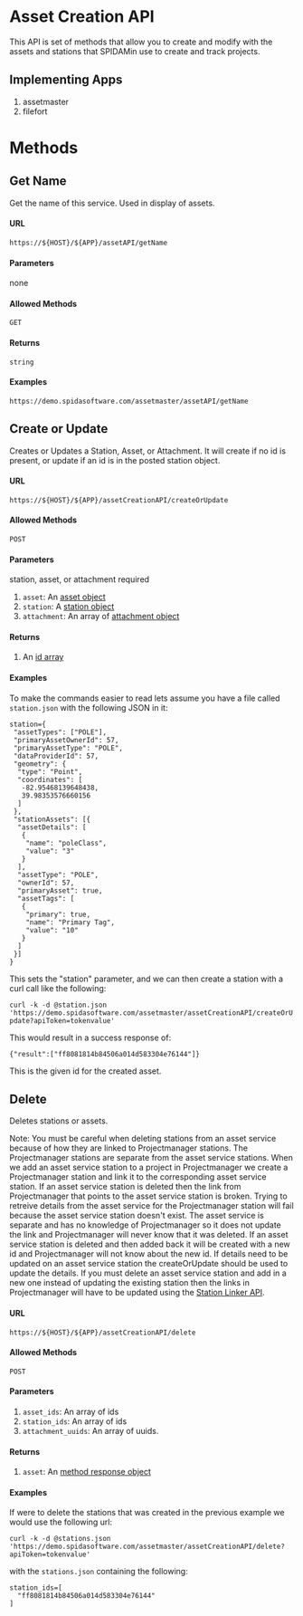Asset Creation API
============

This API is set of methods that allow you to create and modify with the assets and stations that SPIDAMin use to create and track projects.  

## Implementing Apps

1. assetmaster
1. filefort

Methods
========

Get Name
----------

Get the name of this service.  Used in display of assets.

#### URL

`https://${HOST}/${APP}/assetAPI/getName`

#### Parameters

none

#### Allowed Methods

`GET`

#### Returns

`string`

#### Examples

`https://demo.spidasoftware.com/assetmaster/assetAPI/getName`

Create or Update
----------

Creates or Updates a Station, Asset, or Attachment.  It will create if no id is present, or update if
an id is in the posted station object.

#### URL

`https://${HOST}/${APP}/assetCreationAPI/createOrUpdate`

#### Allowed Methods

`POST`

#### Parameters

station, asset, or attachment required

1. `asset`: An [asset object](../../resources/schema/spidamin/asset/station.schema)
1. `station`: A [station object](../../resources/schema/spidamin/asset/station.schema)
1. `attachment`: An array of [attachment object](../../resources/schema/spidamin/asset/attachment.schema)

#### Returns

1. An [id array](../../resources/schema/general/ids.schema)

#### Examples

To make the commands easier to read lets assume you have a file called `station.json` with the following JSON in it:

```
station={
 "assetTypes": ["POLE"],
 "primaryAssetOwnerId": 57,
 "primaryAssetType": "POLE",
 "dataProviderId": 57,
 "geometry": {
  "type": "Point",
  "coordinates": [
   -82.95468139648438,
   39.98353576660156
  ]
 },
 "stationAssets": [{
  "assetDetails": [
   {
    "name": "poleClass",
    "value": "3"
   }
  ],
  "assetType": "POLE",
  "ownerId": 57,
  "primaryAsset": true,
  "assetTags": [
   {
    "primary": true,
    "name": "Primary Tag",
    "value": "10"
   }
  ]
 }]
}
```

This sets the "station" parameter, and we can then create a station with a curl call like the following:

`curl -k -d @station.json 'https://demo.spidasoftware.com/assetmaster/assetCreationAPI/createOrUpdate?apiToken=tokenvalue'`

This would result in a success response of:

`{"result":["ff8081814b84506a014d583304e76144"]}`

This is the given id for the created asset.

Delete
----------

Deletes stations or assets. 

Note: You must be careful when deleting stations from an asset service because of how they are linked to Projectmanager stations.  The Projectmanager stations are separate from the asset service stations. When we add an asset service station to a project in Projectmanager we create a Projectmanager station and link it to the corresponding asset service station. If an asset service station is deleted then the link from Projectmanager that points to the asset service station is broken.  Trying to retreive details from the asset service for the Projectmanager station will fail because the asset service station doesn't exist.  The asset service is separate and has no knowledge of Projectmanager so it does not update the link and Projectmanager will never know that it was deleted.  If an asset service station is deleted and then added back it will be created with a new id and Projectmanager will not know about the new id. If details need to be updated on an asset service station the createOrUpdate should be used to update the details.  If you must delete an asset service station and add in a new one instead of updating the existing station then the links in Projectmanager will have to be updated using the [Station Linker API](stationLinkerAPI.md).



#### URL

`https://${HOST}/${APP}/assetCreationAPI/delete`

#### Allowed Methods

`POST`

#### Parameters

1. `asset_ids`: An array of ids
1. `station_ids`: An array of ids
1. `attachment_uuids`: An array of uuids.

#### Returns

1. `asset`: An [method response object](../../resources/schema/general/method_response.schema)

#### Examples

If were to delete the stations that was created in the previous example we would use the following url:

`curl -k -d @stations.json 'https://demo.spidasoftware.com/assetmaster/assetCreationAPI/delete?apiToken=tokenvalue'`

with the `stations.json` containing the following:

```
station_ids=[
  "ff8081814b84506a014d583304e76144"
]
```
